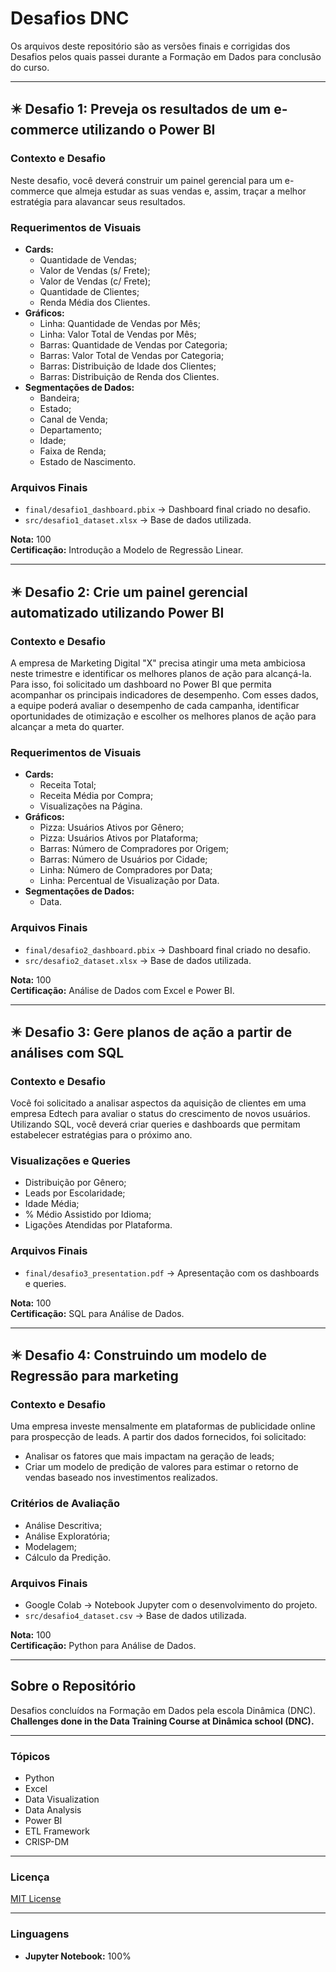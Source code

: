 # Desafios DNC

Os arquivos deste repositório são as versões finais e corrigidas dos Desafios pelos quais passei durante a Formação em Dados para conclusão do curso.

---

## ✴️ Desafio 1: Preveja os resultados de um e-commerce utilizando o Power BI

### **Contexto e Desafio**

Neste desafio, você deverá construir um painel gerencial para um e-commerce que almeja estudar as suas vendas e, assim, traçar a melhor estratégia para alavancar seus resultados.

### **Requerimentos de Visuais**
- **Cards:**
  - Quantidade de Vendas;
  - Valor de Vendas (s/ Frete);
  - Valor de Vendas (c/ Frete);
  - Quantidade de Clientes;
  - Renda Média dos Clientes.
- **Gráficos:**
  - Linha: Quantidade de Vendas por Mês;
  - Linha: Valor Total de Vendas por Mês;
  - Barras: Quantidade de Vendas por Categoria;
  - Barras: Valor Total de Vendas por Categoria;
  - Barras: Distribuição de Idade dos Clientes;
  - Barras: Distribuição de Renda dos Clientes.
- **Segmentações de Dados:**
  - Bandeira;
  - Estado;
  - Canal de Venda;
  - Departamento;
  - Idade;
  - Faixa de Renda;
  - Estado de Nascimento.

### **Arquivos Finais**
- `final/desafio1_dashboard.pbix` → Dashboard final criado no desafio.
- `src/desafio1_dataset.xlsx` → Base de dados utilizada.

**Nota:** 100  
**Certificação:** Introdução a Modelo de Regressão Linear.

---

## ✴️ Desafio 2: Crie um painel gerencial automatizado utilizando Power BI

### **Contexto e Desafio**

A empresa de Marketing Digital "X" precisa atingir uma meta ambiciosa neste trimestre e identificar os melhores planos de ação para alcançá-la. Para isso, foi solicitado um dashboard no Power BI que permita acompanhar os principais indicadores de desempenho. Com esses dados, a equipe poderá avaliar o desempenho de cada campanha, identificar oportunidades de otimização e escolher os melhores planos de ação para alcançar a meta do quarter.

### **Requerimentos de Visuais**
- **Cards:**
  - Receita Total;
  - Receita Média por Compra;
  - Visualizações na Página.
- **Gráficos:**
  - Pizza: Usuários Ativos por Gênero;
  - Pizza: Usuários Ativos por Plataforma;
  - Barras: Número de Compradores por Origem;
  - Barras: Número de Usuários por Cidade;
  - Linha: Número de Compradores por Data;
  - Linha: Percentual de Visualização por Data.
- **Segmentações de Dados:**
  - Data.

### **Arquivos Finais**
- `final/desafio2_dashboard.pbix` → Dashboard final criado no desafio.
- `src/desafio2_dataset.xlsx` → Base de dados utilizada.

**Nota:** 100  
**Certificação:** Análise de Dados com Excel e Power BI.

---

## ✴️ Desafio 3: Gere planos de ação a partir de análises com SQL

### **Contexto e Desafio**

Você foi solicitado a analisar aspectos da aquisição de clientes em uma empresa Edtech para avaliar o status do crescimento de novos usuários. Utilizando SQL, você deverá criar queries e dashboards que permitam estabelecer estratégias para o próximo ano.

### **Visualizações e Queries**
- Distribuição por Gênero;
- Leads por Escolaridade;
- Idade Média;
- % Médio Assistido por Idioma;
- Ligações Atendidas por Plataforma.

### **Arquivos Finais**
- `final/desafio3_presentation.pdf` → Apresentação com os dashboards e queries.

**Nota:** 100  
**Certificação:** SQL para Análise de Dados.

---

## ✴️ Desafio 4: Construindo um modelo de Regressão para marketing

### **Contexto e Desafio**

Uma empresa investe mensalmente em plataformas de publicidade online para prospecção de leads. A partir dos dados fornecidos, foi solicitado:
- Analisar os fatores que mais impactam na geração de leads;
- Criar um modelo de predição de valores para estimar o retorno de vendas baseado nos investimentos realizados.

### **Critérios de Avaliação**
- Análise Descritiva;
- Análise Exploratória;
- Modelagem;
- Cálculo da Predição.

### **Arquivos Finais**
- Google Colab → Notebook Jupyter com o desenvolvimento do projeto.
- `src/desafio4_dataset.csv` → Base de dados utilizada.

**Nota:** 100  
**Certificação:** Python para Análise de Dados.

---

## **Sobre o Repositório**

Desafios concluídos na Formação em Dados pela escola Dinâmica (DNC).  
**Challenges done in the Data Training Course at Dinâmica school (DNC).**

---

### **Tópicos**
- Python
- Excel
- Data Visualization
- Data Analysis
- Power BI
- ETL Framework
- CRISP-DM

---

### **Licença**

[MIT License](LICENSE)

---

### **Linguagens**

- **Jupyter Notebook:** 100%

